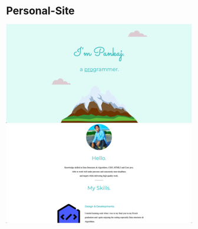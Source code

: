 # Personal-Site
![Test Image 1](https://github.com/jaiswal95/Personal-Site/blob/master/Screenshots/Screen%20Shot%202020-01-31%20at%206.15.18%20PM.png)
![Test Image @](https://github.com/jaiswal95/Personal-Site/blob/master/Screenshots/Screen%20Shot%202020-01-31%20at%206.15.55%20PM.png)
